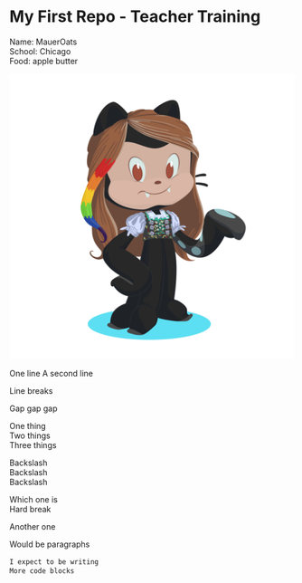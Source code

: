 # My First Repo - Teacher Training

Name: MauerOats  
School: Chicago  
Food: apple butter

![Stylized Octocat](octocat-1748701751486.png)

One line
A second line

Line breaks

Gap gap gap

One thing  
Two things  
Three things

Backslash \
Backslash \
Backslash 

Which one is <br>
Hard break

<p>Another one </p>
<p>Would be paragraphs</p>

```
I expect to be writing
More code blocks
```

